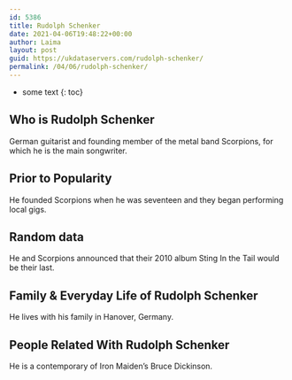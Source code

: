 ```yaml
---
id: 5386
title: Rudolph Schenker
date: 2021-04-06T19:48:22+00:00
author: Laima
layout: post
guid: https://ukdataservers.com/rudolph-schenker/
permalink: /04/06/rudolph-schenker/
---
```


* some text
{: toc}


## Who is Rudolph Schenker
                  
                  
                  
German guitarist and founding member of the metal band Scorpions, for which he is the main songwriter.
                  
              
            
              
            
                
                
                
## Prior to Popularity
                  
                  
                  
He founded Scorpions when he was seventeen and they began performing local gigs.
                  
              
            
              
            
                
                
                
## Random data
                  
                  
                  
He and Scorpions announced that their 2010 album Sting In the Tail would be their last.
                  
              
            
              
            
                
                
                
## Family & Everyday Life of Rudolph Schenker
                  
                  
                  
He lives with his family in Hanover, Germany.
                  
              
            
              
            
                
                
                
## People Related With Rudolph Schenker
                  
                  
                  
He is a contemporary of Iron Maiden&#8217;s Bruce Dickinson.
                  
              
            
              
            
                
              
            
              
              
            
            
              
            
          
          
          